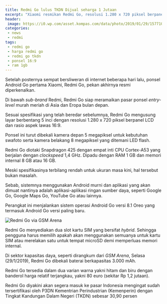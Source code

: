 ```yaml
---
title: Redmi Go lulus TKDN Dijual seharga 1 Jutaan
excerpt: "Xiaomi resmikan Redmi Go, resolusi 1.280 x 720 piksel berpanel LCD dan rasio aspek 16:9, seharga Rp 1 Jutaan saja"
header:
 image: https://i0.wp.com/asset.kompas.com/data/photo/2019/01/29/15771060641.png
categories:
 - news
 - redmi
tags:
 - redmi go
 - harga redmi go
 - redmi go tkdn
 - ponsel 16:9
 - ram 1gb
---
```


Setelah posternya sempat bersliweran di internet beberapa hari lalu, ponsel Android Go pertama Xiaomi, Redmi Go, pekan akhirnya resmi diperkenalkan.

Di bawah _sub-brand_ Redmi, Redmi Go siap meramaikan pasar ponsel _entry-level_ murah meriah di Asia dan Eropa bulan depan.

Sesuai spesifikasi yang telah beredar sebelumnya, Redmi Go mengusung layar berbentang 5 inci dengan resolusi 1.280 x 720 piksel berpanel LCD dan rasio aspek lawas 16:9.

Ponsel ini turut dibekali kamera depan 5 megapiksel untuk kebutuhan swafoto serta kamera belakang 8 megapiksel yang ditemani LED flash.

Redmi Go diotaki Snapdragon 425 dengan empat inti CPU Cortex-A53 yang berjalan dengan _clockspeed_ 1,4 GHz. Dipadu dengan RAM 1 GB dan memori internal 8 GB atau 16 GB.

Meski spesifikasinya terbilang rendah untuk ukuran masa kini, hal tersebut bukan masalah.

Sebab, sistemnya menggunakan Android murni dan aplikasi yang akan dimuat nantinya adalah aplikasi-aplikasi ringan sumber daya, seperti Google Go, Google Maps Go, YouTube Go atau lainnya.

Perangkat ini menjalankan sistem operasi Android Go versi 8.1 Oreo yang termasuk Android Go versi paling baru.

![Redmi Go via GSM Arena](https://i0.wp.com/asset.kompas.com/data/photo/2019/01/29/1577106064.png)

Redmi Go menyediakan dua slot kartu SIM yang bersifat _hybrid_. Sehingga pengguna harus memilih apakah akan menggunakan semuanya untuk kartu SIM atau merelakan satu untuk tempat microSD demi memperluas memori internal.

Di sektor kapasitas daya, seperti dirangkum dari _GSM Arena_, Selasa (29/1/2019), Redmi Go dibekali baterai berkapasitas 3.000 mAh.

Redmi Go tersedia dalam dua varian warna yakni hitam dan biru dengan banderol harga relatif terjangkau, yakni 80 euro (sekitar Rp 1,2 jutaan).

Redmi Go diyakini akan segera masuk ke pasar Indonesia mengingat sudah tersertifikasi oleh P3DN Kementrian Perindustrian (Kemenperin) dengan Tingkat Kandungan Dalam Negeri (TKDN) sebesar 30,90 persen

